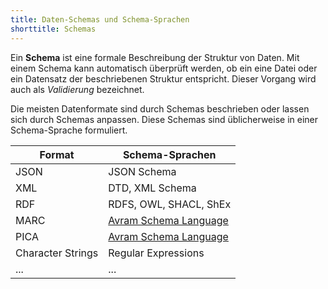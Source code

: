 ```yaml
---
title: Daten-Schemas und Schema-Sprachen
shorttitle: Schemas
---
```


Ein **Schema** ist eine formale Beschreibung der Struktur von Daten. Mit einem
Schema kann automatisch überprüft werden, ob ein eine Datei oder ein Datensatz
der beschriebenen Struktur entspricht. Dieser Vorgang wird auch als
*Validierung* bezeichnet.

Die meisten Datenformate sind durch Schemas beschrieben oder lassen sich durch
Schemas anpassen. Diese Schemas sind üblicherweise in einer Schema-Sprache
formuliert.

<table class="table">
  <thead>
    <tr>
      <th>Format</th>
      <th>Schema-Sprachen</th>
    </tr>
  </thead>
  <tbody>
    <tr>
      <td>JSON</td>
      <td>JSON Schema</td>
    </tr>
    <tr>
      <td>XML</td>
      <td>DTD, XML Schema</td>
    </tr>
    <tr>
      <td>RDF</td>
      <td>RDFS, OWL, SHACL, ShEx</td>
    </tr>
    <tr>
      <td>MARC</td>
      <td><a href="schema/avram">Avram Schema Language</a></td>
    </tr>
    <tr>
      <td>PICA</td>
      <td><a href="schema/avram">Avram Schema Language</a></td>
    </tr>
    <tr>
      <td>Character Strings</td>
      <td>Regular Expressions</td>
    </tr>
    <tr>
      <td>...</td>
      <td>...</td>
    </tr>
  </tbody>
</table>

